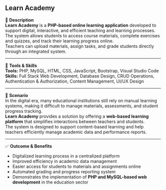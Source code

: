 ## Learn Academy

📄 **Description**  
**Learn Academy** is a **PHP-based online learning application** developed to support digital, interactive, and efficient teaching and learning processes.  
The system allows students to access course materials, complete exercises and quizzes, and track their learning progress online.  
Teachers can upload materials, assign tasks, and grade students directly through an integrated system.

---

🧰 **Tools & Skills**  
**Tools:** PHP, MySQL, HTML, CSS, JavaScript, Bootstrap, Visual Studio Code  
**Skills:** Full Stack Web Development, Database Design, CRUD Operations, Authentication & Authorization, Content Management, UI/UX Design

---

🧪 **Scenario**  
In the digital era, many educational institutions still rely on manual learning systems, making it difficult to manage materials, assessments, and student progress tracking.  
**Learn Academy** provides a solution by offering a **web-based learning platform** that simplifies interactions between teachers and students.  
The system is designed to support content-based learning and help teachers efficiently manage academic data and performance reports.

---

✅ **Outcome & Benefits**

- Digitalized learning process in a centralized platform  
- Improved efficiency in academic data management  
- Easier access for students to materials and assignments online  
- Automated grading and progress reporting system  
- Demonstrates the implementation of **PHP and MySQL-based web development** in the education sector


